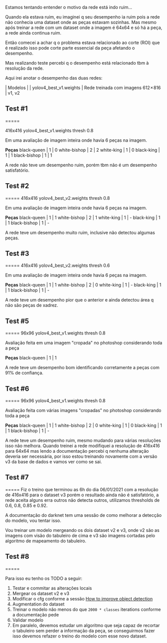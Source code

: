 Estamos tentando entender o motivo da rede está indo ruim...

Quando ela estava ruim, eu imaginei q seu desempenho ia ruim pois a rede não conhecia uma dataset
onde as peças estavam sozinhas. Mas mesmo após treinar a rede com um dataset onde a imagem é 64x64
e só há a peça, a rede ainda continua ruim.

Então comecei a achar q o problema estava relacionado ao corte (ROI) que é realizado isso pode corte parte
essencial da peça afetando o desempenho.

Mas realizando teste percebi q o desempenho está relacionado tbm à resolução da rede.

Aqui irei anotar o desempenho das duas redes:

| Modelos |
| yolov4_best_v1.weights | Rede treinada com imagens 612 × 816    | v1, v2

## Test #1
=====

416x416
yolov4_best_v1.weights
thresh 0.8

Em uma avaliação de imagem inteira onde havia 6 peças na imagem.

**Peças**
black-queen     | 1 | 0
white-bishop    | 2 | 2
white-king      | 1 | 0 
black-king      | 1 | 1
black-bishop    | 1 | 1

A rede não teve um desempenho ruim, porém tbm não é um desempenho satisfatório.

## Test #2
=====
416x416
yolov4_best_v2.weights
thresh 0.8

Em uma avaliação de imagem inteira onde havia 6 peças na imagem.

**Peças**
black-queen     | 1 | 1
white-bishop    | 2 | 1
white-king      | 1 | - 
black-king      | 1 | 1
black-bishop    | 1 | -

A rede teve um desempenho muito ruim, inclusive não detectou algumas peças.

## Test #3
=====
416x416
yolov4_best_v2.weights
thresh 0.6

Em uma avaliação de imagem inteira onde havia 6 peças na imagem.

**Peças**
black-queen     | 1 | 1
white-bishop    | 2 | 0
white-king      | 1 | - 
black-king      | 1 | 1
black-bishop    | 1 | -

A rede teve um desempenho pior que o anterior e ainda detectou área q não são peças
de xadrez.

## Test #5
=====
96x96
yolov4_best_v1.weights
thresh 0.8

Avaliação feita em uma imagem "cropada" no photoshop considerando toda a peça

**Peças**
black-queen     | 1 | 1

A rede teve um desempenho bom identificando corretamente a peças com 91% de confiança.

## Test #6
=====
96x96
yolov4_best_v1.weights
thresh 0.8

Avaliação feita com várias imagens "cropadas" no photoshop considerando toda a peça

**Peças**
black-queen     | 1 | 1
white-bishop    | 2 | 0
white-king      | 1 | 0
black-king      | 1 | 1
black-bishop    | 1 | -

A rede teve um desempenho ruim, mesmo mudando para várias resoluções isso não melhora.
Quando treinei a rede modifiquei a resolução de 416x416 para 64x64 mas lendo a documentação percebi q nenhuma alteração deveria ser necessária, por isso estou treinando novamente com a versão v3 da base de dados e vamos ver como se sai.

## Test #7
=====
Fiz o treino que terminou as 6h do dia 06/01/2021 com a resolução de 416x416 para o dataset v3 porém o resultado ainda não é satisfatório, a rede aceita alguns erra outros não detecta outros, utilizamos thresholds de 0.6, 0.8, 0.85 e 0.92.

A documentação do darknet tem uma sessão de como melhorar a detecção do modelo, vou tentar isso.

Vou treinar um modelo mergeando os dois dataset v2 e v3, onde v2 são as imagens com visão do tabuleiro de cima e v3 são imagens cortadas pelo algoritmo de mapeamento do tabuleiro.

## Test #8
=====

Para isso eu tenho os TODO a seguir:

1. Testar e commitar as alterações locais
2. Mergear os dataset v2 e v3
3. Modificar o cfg conforme a sessão [How to improve object detection](https://github.com/AlexeyAB/darknet#how-to-improve-object-detection)
4. Augmentation do dataset
5. Treinar o modelo não menos do que `2000 * classes` iterations conforme a documentação pede
6. Validar modelo
7. Em paralelo, devemos estudar um algoritmo que seja capaz de recortar o tabuleiro sem perder a informação da peça, se conseguirmos fazer isso devemos refazer o treino do modelo com esse novo dataset.